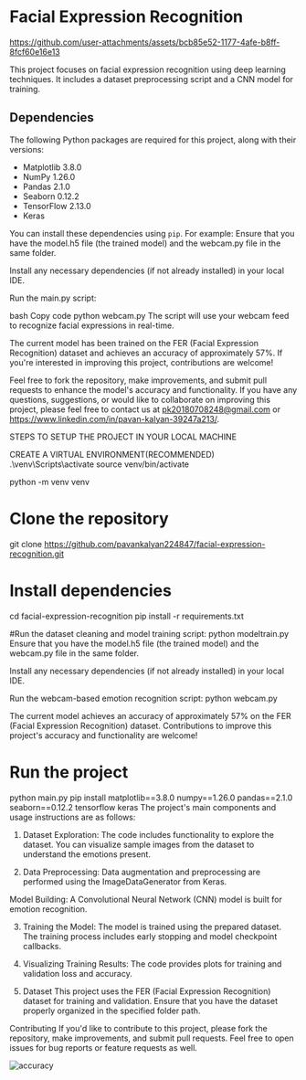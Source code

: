 # Facial Expression Recognition 

https://github.com/user-attachments/assets/bcb85e52-1177-4afe-b8ff-8fcf60e16e13



This project focuses on facial expression recognition using deep learning techniques. It includes a dataset preprocessing script and a CNN model for training.

## Dependencies

The following Python packages are required for this project, along with their versions:

- Matplotlib 3.8.0
- NumPy 1.26.0
- Pandas 2.1.0
- Seaborn 0.12.2
- TensorFlow 2.13.0
- Keras 

You can install these dependencies using `pip`. For example:
Ensure that you have the model.h5 file (the trained model) and the webcam.py file in the same folder.

Install any necessary dependencies (if not already installed) in your local IDE.

Run the main.py script:

bash
Copy code
python webcam.py
The script will use your webcam feed to recognize facial expressions in real-time.

The current model has been trained on the FER (Facial Expression Recognition) dataset and achieves an accuracy of approximately 57%. If you're interested in improving this project, contributions are welcome!

Feel free to fork the repository, make improvements, and submit pull requests to enhance the model's accuracy and functionality.
If you have any questions, suggestions, or would like to collaborate on improving this project, please feel free to contact us at pk20180708248@gmail.com or https://www.linkedin.com/in/pavan-kalyan-39247a213/.

STEPS TO SETUP THE PROJECT IN YOUR LOCAL MACHINE

CREATE A VIRTUAL ENVIRONMENT(RECOMMENDED)
.\venv\Scripts\activate
source venv/bin/activate

python -m venv venv
# Clone the repository
git clone https://github.com/pavankalyan224847/facial-expression-recognition.git

# Install dependencies
cd facial-expression-recognition
pip install -r requirements.txt

#Run the dataset cleaning and model training script:
python modeltrain.py
Ensure that you have the model.h5 file (the trained model) and the webcam.py file in the same folder.

Install any necessary dependencies (if not already installed) in your local IDE.

Run the webcam-based emotion recognition script:
python webcam.py

The current model achieves an accuracy of approximately 57% on the FER (Facial Expression Recognition) dataset. Contributions to improve this project's accuracy and functionality are welcome!

# Run the project
python main.py
pip install matplotlib==3.8.0 numpy==1.26.0 pandas==2.1.0 seaborn==0.12.2 tensorflow keras
The project's main components and usage instructions are as follows:

1. Dataset Exploration: The code includes functionality to explore the dataset. You can visualize sample images from the dataset to understand the emotions present.

2. Data Preprocessing: Data augmentation and preprocessing are performed using the ImageDataGenerator from Keras.

Model Building: A Convolutional Neural Network (CNN) model is built for emotion recognition.

3. Training the Model: The model is trained using the prepared dataset. The training process includes early stopping and model checkpoint callbacks.

4. Visualizing Training Results: The code provides plots for training and validation loss and accuracy.

5. Dataset
This project uses the FER (Facial Expression Recognition) dataset for training and validation. Ensure that you have the dataset properly organized in the specified folder path.

Contributing
If you'd like to contribute to this project, please fork the repository, make improvements, and submit pull requests. Feel free to open issues for bug reports or feature requests as well.




![accuracy](https://github.com/pavankalyan224847/facialexpressionrecognition/assets/124815665/d12c42f2-68dc-48c7-b997-6d04de297984)











